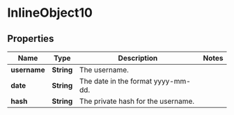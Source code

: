 

# InlineObject10

## Properties

Name | Type | Description | Notes
------------ | ------------- | ------------- | -------------
**username** | **String** | The username. | 
**date** | **String** | The date in the format yyyy-mm-dd. | 
**hash** | **String** | The private hash for the username. | 




